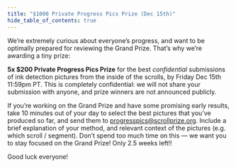 ```yaml
---
title: "$1000 Private Progress Pics Prize (Dec 15th)"
hide_table_of_contents: true
---
```


<head>
  <html data-theme="dark" />

  <meta
    name="description"
    content="A $1,000,000+ machine learning and computer vision competition"
  />

  <meta property="og:type" content="website" />
  <meta property="og:url" content="https://scrollprize.org" />
  <meta property="og:title" content="Vesuvius Challenge" />
  <meta
    property="og:description"
    content="A $1,000,000+ machine learning and computer vision competition"
  />
  <meta
    property="og:image"
    content="https://scrollprize.org/img/social/opengraph.jpg"
  />

  <meta property="twitter:card" content="summary_large_image" />
  <meta property="twitter:url" content="https://scrollprize.org" />
  <meta property="twitter:title" content="Vesuvius Challenge" />
  <meta
    property="twitter:description"
    content="A $1,000,000+ machine learning and computer vision competition"
  />
  <meta
    property="twitter:image"
    content="https://scrollprize.org/img/social/opengraph.jpg"
  />
</head>

We’re extremely curious about everyone’s progress, and want to be optimally prepared for reviewing the Grand Prize. That’s why we’re awarding a tiny prize:

**5x \$200 Private Progress Pics Prize** for the best *confidential* submissions of ink detection pictures from the inside of the scrolls, by Friday Dec 15th 11:59pm PT. This is completely confidential: we will not share your submission with anyone, and prize winners are not announced publicly.

If you’re working on the Grand Prize and have some promising early results, take 10 minutes out of your day to select the best pictures that you’ve produced so far, and send them to <a href="mailto:progresspics@scrollprize.org">progresspics@scrollprize.org</a>. Include a brief explanation of your method, and relevant context of the pictures (e.g. which scroll / segment). Don’t spend too much time on this — we want you to stay focused on the Grand Prize! Only 2.5 weeks left!!

Good luck everyone!
